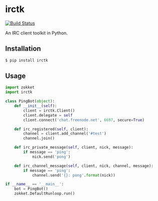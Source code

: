 irctk
=====

[![Build Status](http://img.shields.io/travis/kylef/irctk/master.svg?style=flat)](https://travis-ci.org/kylef/irctk)

An IRC client toolkit in Python.

## Installation

```bash
$ pip install irctk
```

## Usage

```python
import zokket
import irctk

class PingBot(object):
    def __init__(self):
        client = irctk.Client()
        client.delegate = self
        client.connect('chat.freenode.net', 6697, secure=True)

    def irc_registered(self, client):
        channel = client.add_channel('#test')
        channel.join()

    def irc_private_message(self, client, nick, message):
        if message == 'ping':
            nick.send('pong')

    def irc_channel_message(self, client, nick, channel, message):
        if message == 'ping':
            channel.send('{}: pong'.format(nick))

if __name__ == '__main__':
    bot = PingBot()
    zokket.DefaultRunloop.run()
```

